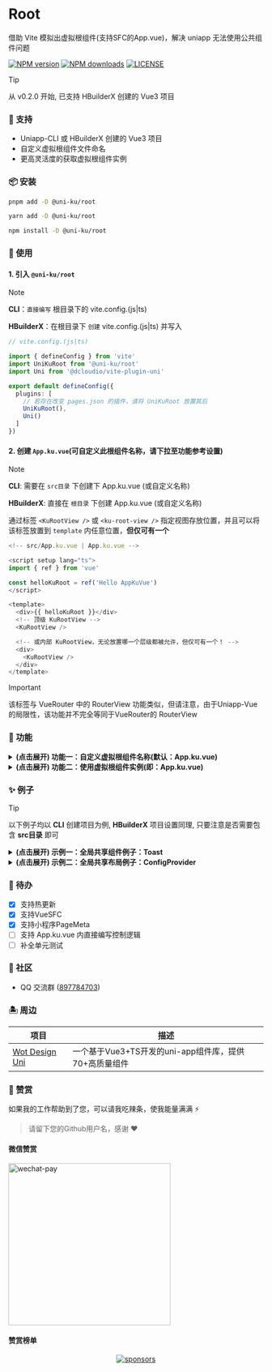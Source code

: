 # Root

借助 Vite 模拟出虚拟根组件(支持SFC的App.vue)，解决 uniapp 无法使用公共组件问题

[![NPM version](https://img.shields.io/npm/v/@uni-ku/root?color=92DCD2&labelColor=18181B&label=npm)](https://www.npmjs.com/package/@uni-ku/root)
[![NPM downloads](https://img.shields.io/npm/dm/@uni-ku/root?color=92DCD2&labelColor=18181B&label=downloads)](https://www.npmjs.com/package/@uni-ku/root)
[![LICENSE](https://img.shields.io/github/license/uni-ku/root?style=flat&color=92DCD2&labelColor=18181B&label=license)](https://www.npmjs.com/package/@uni-ku/root)

> [!TIP]
> 从 v0.2.0 开始, 已支持 HBuilderX 创建的 Vue3 项目

### 🎏 支持

- Uniapp-CLI 或 HBuilderX 创建的 Vue3 项目
- 自定义虚拟根组件文件命名
- 更高灵活度的获取虚拟根组件实例

### 📦 安装

```bash
pnpm add -D @uni-ku/root

yarn add -D @uni-ku/root

npm install -D @uni-ku/root
```

### 🚀 使用

#### 1. 引入 `@uni-ku/root`

> [!Note]
> **CLI**：`直接编写` 根目录下的 vite.config.(js|ts)
> 
> **HBuilderX**：在根目录下 `创建`  vite.config.(js|ts) 并写入

```ts
// vite.config.(js|ts)

import { defineConfig } from 'vite'
import UniKuRoot from '@uni-ku/root'
import Uni from '@dcloudio/vite-plugin-uni'

export default defineConfig({
  plugins: [
    // 若存在改变 pages.json 的插件，请将 UniKuRoot 放置其后
    UniKuRoot(),
    Uni()
  ]
})
```

#### 2. 创建 `App.ku.vue`(可自定义此根组件名称，请下拉至功能参考设置)

> [!Note]
> **CLI**: 需要在 `src目录` 下创建下 App.ku.vue (或自定义名称)
> 
> **HBuilderX**: 直接在 `根目录` 下创建 App.ku.vue (或自定义名称)

通过标签 `<KuRootView />` 或 `<ku-root-view />` 指定视图存放位置，并且可以将该标签放置到 `template` 内任意位置，**但仅可有一个**

```ts
<!-- src/App.ku.vue | App.ku.vue -->

<script setup lang="ts">
import { ref } from 'vue'

const helloKuRoot = ref('Hello AppKuVue')
</script>

<template>
  <div>{{ helloKuRoot }}</div>
  <!-- 顶级 KuRootView -->
  <KuRootView />

  <!-- 或内部 KuRootView，无论放置哪一个层级都被允许，但仅可有一个！ -->
  <div>
    <KuRootView />
  </div>
</template>
```

> [!Important]
> 该标签与 VueRouter 中的 RouterView 功能类似，但请注意，由于Uniapp-Vue的局限性，该功能并不完全等同于VueRouter的 RouterView

### 🎉 功能

<details>

<summary>
  <strong> (点击展开) 功能一：自定义虚拟根组件名称(默认：App.ku.vue)</strong>
</summary>

#### 1. 通过设置 vite.config.(js|ts) 下插件的参数 `rootFileName` 来自定义虚拟根组件名称

```ts
// vite.config.(js|ts)

import { defineConfig } from 'vite'
import UniKuRoot from '@uni-ku/root'
import Uni from '@dcloudio/vite-plugin-uni'

export default defineConfig({
  plugins: [
    UniKuRoot({
      // 默认含后缀 .vue，直接设置命名即可
      rootFileName: 'KuRoot',
    }),
    // ...other plugins
  ]
})
```

2. 创建/修改虚拟根组件为 `KuRoot.vue`，即可实现自定义，其余功能不变

</details>

<details>

<summary>
  <strong> (点击展开) 功能二：使用虚拟根组件实例(即：App.ku.vue)</strong>
</summary>
<br/>

> [!TIP]
> 有两种启用方式，局部或全部启用

#### 一、 局部启用

#### 1. 暴露出 App.ku.vue 里所要被使用的变量或方法

```ts
<!-- src/App.ku.vue | App.ku.vue -->

<script setup lang="ts">
import { ref } from 'vue'

const helloKuRoot = ref('Hello AppKuVue')

const exposeRef = ref('this is form app.Ku.vue')

defineExpose({
  exposeRef,
})
</script>

<template>
  <div>
    <div>{{ helloKuRoot }}</div>
    <KuRootView />
  </div>
</template>
```

#### 2. 在 template 内编写 root="uniKuRoot"，并通过 const uniKuRoot = ref() 获取模板引用

> [!TIP]
> uniKuRoot 是同一个变量，你可以根据你命名相关命名

```ts
<!-- src/pages/*.vue -->

<script setup lang="ts">
import { ref } from 'vue'

const uniKuRoot = ref()
</script>

<template root="uniKuRoot">
  <view>
    Hello UniKuRoot
  </view>
</template>
```

#### 二、全局启用

#### 1. 通过配置 `enabledGlobalRef` 开启全局自动注入 App.ku 实例

```ts
// vite.config.(js|ts)

import { defineConfig } from 'vite'
import UniKuRoot from '@uni-ku/root'
import Uni from '@dcloudio/vite-plugin-uni'

export default defineConfig({
  plugins: [
    UniKuRoot({
      enabledGlobalRef: true
    }),
    Uni()
  ]
})
```

#### 2. 暴露出 App.ku 里所要被使用的变量或方法

```ts
<!-- src/App.ku.vue | App.ku.vue -->

<script setup lang="ts">
import { ref } from 'vue'

const helloKuRoot = ref('Hello UniKuRoot')

const exposeRef = ref('this is from App.ku.vue')

defineExpose({
  exposeRef,
})
</script>

<template>
  <div>
    <div>{{ helloKuRoot }}</div>
    <KuRootView />
  </div>
</template>
```

#### 3. 通过特有内置方法 `getCurrentPages()` 获取暴露的数据

```ts
<!-- src/pages/*.vue -->

<script setup lang="ts">
import { onMounted, ref } from 'vue'

const pagesStack = getCurrentPages()
const uniKuRoot = ref()

onMounted(() => {
  uniKuRoot.value = pagesStack[pagesStack.length - 1].$vm.$refs.uniKuRoot
})
</script>

<template>
  <view>
    Hello UniKuRoot
  </view>
</template>
```

</details>

### ✨ 例子

> [!TIP]
> 以下例子均以 **CLI** 创建项目为例, **HBuilderX** 项目设置同理, 只要注意是否需要包含 **src目录** 即可

<details>

<summary>
  <strong>(点击展开) 示例一：全局共享组件例子：Toast</strong>
</summary>
<br />

> 不仅是 Toast 组件，还可以是 Message、LoginPopup 等等

- 🔗 [查看以下完整项目例子](https://github.com/uni-ku/root/tree/main/examples)

1. 编写 Toast 组件

```ts
<!-- src/components/GlobalToast.vue -->

<script setup lang="ts">
import { useToast } from '@/composables/useToast'

const { globalToastState, hideToast } = useToast()
</script>

<template>
  <div v-if="globalToastState" class="toast-wrapper" @click="hideToast">
    <div class="toast-box">
      welcome to use @uni-ku/root
    </div>
  </div>
</template>

<style scoped>
.toast-wrapper{
  position: fixed;
  top: 0;
  left: 0;
  width: 100%;
  height: 100%;
  background-color: rgba(0, 0, 0, 0.5);
  display: flex;
  align-items: center;
  justify-content: center;
}

.toast-box{
  background: white;
  color: black;
}
</style>
```

2. 实现 Toast 组合式API

```ts
// src/composables/useToast

import { ref } from 'vue'

const globalToastState = ref(false)

export function useToast() {
  function showToast() {
    globalToastState.value = true
  }

  function hideToast() {
    globalToastState.value = false
  }

  return {
    globalToastState,
    showToast,
    hideToast,
  }
}
```

3. 挂载至 App.ku.vue

```ts
<!-- src/App.ku.vue -->

<script setup lang="ts">
import GlobalToast from '@/components/GlobalToast.vue'
</script>

<template>
  <KuRootView />
  <GlobalToast />
</template>
```

4. 视图内部触发全局 Toast 组件

```ts
<!-- src/pages/*.vue -->

<script setup lang="ts">
import { useToast } from '@/composables/useToast'

const { showToast } = useToast()
</script>

<template>
  <view>
    Hello UniKuRoot
  </view>
  <button @click="showToast">
    视图内触发展示Toast
  </button>
</template>
```

</details>

<details>

<summary>
  <strong>(点击展开) 示例二：全局共享布局例子：ConfigProvider</strong>
</summary>
<br />

> 不仅仅只有ConfigProvider，还能是Layout、NavBar、TabBar等等！

1. 以 Wot 组件库中 WdConfigProvider 为例子，[了解更多Wot点这里](https://github.com/Moonofweisheng/wot-design-uni)

```ts
<!-- src/App.ku.vue -->

<script setup lang="ts">
import { useTheme } from './composables/useTheme'

const { theme, themeVars } = useTheme({
  buttonPrimaryBgColor: '#07c160',
  buttonPrimaryColor: '#07c160'
})
</script>

<template>
  <div>Hello AppKuVue</div>
  <!-- 假设已注册 WdConfigProvider 组件 -->
  <WdConfigProvider :theme="theme" :theme-vars="themeVars">
    <KuRootView />
  </WdConfigProvider>
</template>
```

2. 编写主题相关组合式API

```ts
// src/composables/useTheme.ts

import type { ConfigProviderThemeVars } from 'wot-design-uni'
import { ref } from 'vue'

const theme = ref<'light' | 'dark'>(false)
const themeVars = ref<ConfigProviderThemeVars>()

export function useTheme(vars?: ConfigProviderThemeVars) {
  vars && (themeVars.value = vars)

  function toggleTheme(mode?: 'light' | 'dark') {
    theme.value = mode || (theme.value === 'light' ? 'dark' : 'light')
  }

  return {
    theme,
    themeVars,
    toggleTheme,
  }
}
```

3. 切换主题模式

```ts
<!-- src/pages/*.vue -->

<script setup lang="ts">
import { useTheme } from '@/composables/useTheme'

const { theme, toggleTheme } = useTheme()
</script>

<template>
  <button @click="toggleTheme">
    切换主题，当前模式：{{ theme }}
  </button>
</template>
```

</details>

### 📝 待办

- [x] 支持热更新
- [x] 支持VueSFC
- [x] 支持小程序PageMeta
- [ ] 支持 App.ku.vue 内直接编写控制逻辑
- [ ] 补全单元测试

### 💬 社区

- QQ 交流群 ([897784703](https://qm.qq.com/q/hX1smd93MI))

### 🏝 周边

|项目|描述|
|---|---|
|[Wot Design Uni](https://github.com/Moonofweisheng/wot-design-uni/)|一个基于Vue3+TS开发的uni-app组件库，提供70+高质量组件|

### 💖 赞赏

如果我的工作帮助到了您，可以请我吃辣条，使我能量满满 ⚡

> 请留下您的Github用户名，感谢 ❤

#### 微信赞赏

<img src="https://cdn.jsdelivr.net/gh/Skiyee/sponsors@main/assets/wechat-pay.png" alt="wechat-pay" width="320" />

#### 赞赏榜单

<p align="center">
  <a href="https://github.com/Skiyee/sponsors">
    <img alt="sponsors" src="https://cdn.jsdelivr.net/gh/Skiyee/Skiyee@main/sponsors.svg"/>
  </a>
</p>
